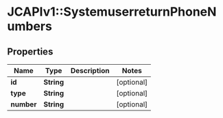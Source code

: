 # JCAPIv1::SystemuserreturnPhoneNumbers

## Properties
Name | Type | Description | Notes
------------ | ------------- | ------------- | -------------
**id** | **String** |  | [optional] 
**type** | **String** |  | [optional] 
**number** | **String** |  | [optional] 


